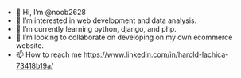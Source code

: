 - 👋 Hi, I’m @noob2628
- 👀 I’m interested in web development and data analysis.
- 🌱 I’m currently learning python, django, and php.
- 💞️ I’m looking to collaborate on developing on my own ecommerce website.
- 📫 How to reach me https://www.linkedin.com/in/harold-lachica-73418b19a/

<!---
noob2628/noob2628 is a ✨ special ✨ repository because its `README.md` (this file) appears on your GitHub profile.
You can click the Preview link to take a look at your changes.
--->
